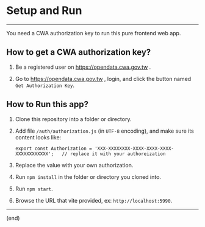 
# Setup and Run

------------------------------------------------------------

You need a CWA authorization key to run this pure frontend web app.


## How to get a CWA authorization key?

1. Be a registered user on https://opendata.cwa.gov.tw .

2. Go to https://opendata.cwa.gov.tw , login, and click the button named `Get Authorization Key`.


## How to Run this app?

1. Clone this repository into a folder or directory.

2. Add file `/auth/authorization.js` (in `UTF-8` encoding), and make sure its content looks like:

	 ```
	 export const Authorization = 'XXX-XXXXXXXX-XXXX-XXXX-XXXX-XXXXXXXXXXXX';   // replace it with your authoreization
	 ```

3. Replace the value with your own authorization.

4. Run `npm install` in the folder or directory you cloned into.

5. Run `npm start`.

6. Browse the URL that vite provided, ex: `http://localhost:5990`.

------------------------------------------------------------
(end)
